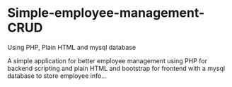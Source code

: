 # Simple-employee-management-CRUD
Using PHP, Plain HTML and mysql database

A simple application for better employee management using PHP for backend scripting and plain HTML and bootstrap for frontend with a mysql database to store employee info...

